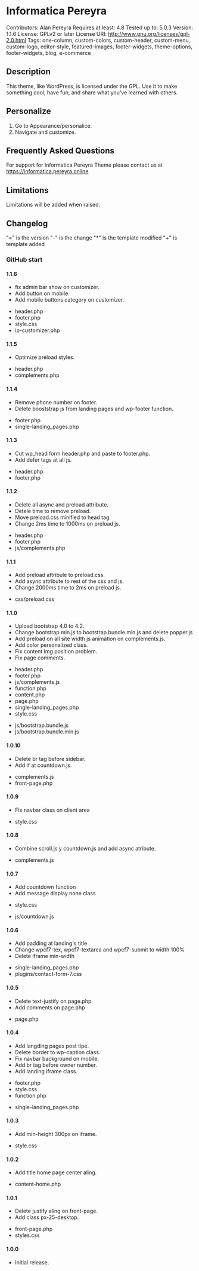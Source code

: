 # Informatica Pereyra
Contributors: Alan Pereyra
Requires at least: 4.8
Tested up to: 5.0.3
Version: 1.1.6
License: GPLv2 or later
License URI: http://www.gnu.org/licenses/gpl-2.0.html
Tags: one-column, custom-colors, custom-header, custom-menu, custom-logo, editor-style, featured-images, footer-widgets, theme-options, footer-widgets, blog, e-commerce


## Description

This theme, like WordPress, is licensed under the GPL.
Use it to make something cool, have fun, and share what you've learned with others.

## Personalize

1. Go to Appearance/personalice.
2. Navigate and customize.


## Frequently Asked Questions

For support for Informatica Pereyra Theme please contact us at https://informatica.pereyra.online


## Limitations

Limitations will be added when raised.


## Changelog

"=" is the version
"-" is the change
"*" is the template modified
"+" is template added



### GitHub start


#### 1.1.6
- fix admin bar show on customizer.
- Add button on mobile.
- Add mobile buttons category on customizer.
* header.php
* footer.php
* style.css
* ip-customizer.php

#### 1.1.5
- Optimize preload styles.
* header.php
* complements.php

#### 1.1.4
- Remove phone number on footer.
- Delete booststrap js from landing pages and wp-footer function.
* footer.php
* single-landing_pages.php

#### 1.1.3
- Cut wp_head form header.php and paste to footer.php.
- Add defer tags at all js.
* header.php
* footer.php

#### 1.1.2
- Delete all async and preload attribute.
- Detele time to remove preload.
- Move preload.css minified to head tag.
- Change 2ms time to 1000ms on preload js.
* header.php
* footer.php
* js/complements.php

#### 1.1.1
- Add preload attribule to preload.css.
- Add async attribute to rest of the css and js.
- Change 2000ms time to 2ms on preload js.
+ css/preload.css

#### 1.1.0
- Upload bootstrap 4.0 to 4.2.
- Change bootstrap.min.js to bootstrap.bundle.min.js and delete popper.js
- Add preload on all site width js animation on complements.js.
- Add color personalized class.
- Fix content img position problem.
- Fix page comments.
* header.php
* footer.php
* js/complements.js
* function.php
* content.php
* page.php
* single-landing_pages.php
* style.css
+ js/bootstrap.bundle.js
+ js/bootstrap.bundle.min.js

#### 1.0.10
- Delete br tag before sidebar.
- Add if at countdown.js.
* complements.js
* front-page.php

#### 1.0.9
- Fix navbar class on client area
* style.css

#### 1.0.8
- Combine scroll.js y countdown.js and add async atribute.
+ complements.js

#### 1.0.7
- Add countdown function
- Add message display none class
* style.css
+ js/countdown.js

#### 1.0.6
- Add padding at landing's title
- Change wpcf7-tex, wpcf7-textarea and wpcf7-submit to width 100%
- Delete iframe min-width
* single-landing_pages.php
* plugins/contact-form-7.css

#### 1.0.5
- Delete text-justify on page.php
- Add comments on page.php
* page.php

#### 1.0.4
- Add langding pages post tipe.
- Delete border to wp-caption class.
- Fix navbar background on mobile.
- Add br tag before owner number.
- Add landing iframe class.
* footer.php
* style.css
* function.php
+ single-landing_pages.php

#### 1.0.3
- Add min-height 300px on iframe.
* style.css

#### 1.0.2
- Add title home page center aling.
* content-home.php

#### 1.0.1
- Delete justify aling on front-page.
- Add class px-25-desktop.
* front-page.php
* styles.css

#### 1.0.0
- Initial release.
